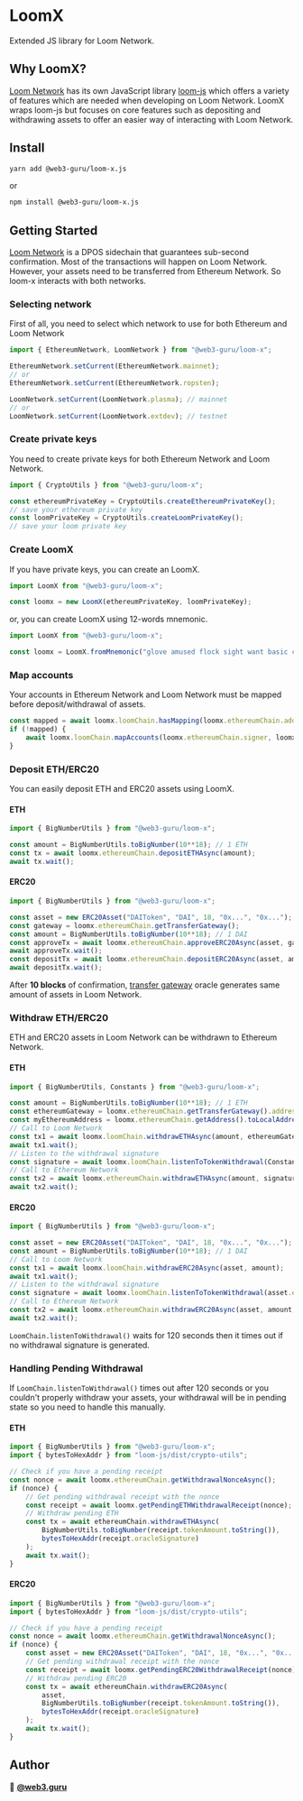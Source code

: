 # LoomX
Extended JS library for Loom Network.

## Why LoomX?
[Loom Network](https://loomx.io/developers/en/intro-to-loom.html) has its own JavaScript library [loom-js](https://github.com/loomnetwork/loom-js/) which offers a variety of features which are needed when developing on Loom Network. LoomX wraps loom-js but focuses on core features such as depositing and withdrawing assets to offer an easier way of interacting with Loom Network.

## Install

```sh
yarn add @web3-guru/loom-x.js
```
or

```sh
npm install @web3-guru/loom-x.js
```

## Getting Started
[Loom Network](https://loomx.io/developers/en/intro-to-loom.html) is a DPOS sidechain that guarantees sub-second confirmation. Most of the transactions will happen on Loom Network. However, your assets need to be transferred from Ethereum Network. So loom-x interacts with both networks.

### Selecting network
First of all, you need to select which network to use for both Ethereum and Loom Network
```js
import { EthereumNetwork, LoomNetwork } from "@web3-guru/loom-x";

EthereumNetwork.setCurrent(EthereumNetwork.mainnet);
// or
EthereumNetwork.setCurrent(EthereumNetwork.ropsten);

LoomNetwork.setCurrent(LoomNetwork.plasma); // mainnet
// or
LoomNetwork.setCurrent(LoomNetwork.extdev); // testnet

```

### Create private keys
You need to create private keys for both Ethereum Network and Loom Network.
```js
import { CryptoUtils } from "@web3-guru/loom-x";

const ethereumPrivateKey = CryptoUtils.createEthereumPrivateKey();
// save your ethereum private key
const loomPrivateKey = CryptoUtils.createLoomPrivateKey();
// save your loom private key
```

### Create LoomX
If you have private keys, you can create an LoomX.
```js
import LoomX from "@web3-guru/loom-x";

const loomx = new LoomX(ethereumPrivateKey, loomPrivateKey);
```
or, you can create LoomX using 12-words mnemonic.
```js
import LoomX from "@web3-guru/loom-x";

const loomx = LoomX.fromMnemonic("glove amused flock sight want basic course invite chase paper crater defense"); // example mnemonic
```

### Map accounts
Your accounts in Ethereum Network and Loom Network must be mapped before deposit/withdrawal of assets.
```js
const mapped = await loomx.loomChain.hasMapping(loomx.ethereumChain.address);
if (!mapped) {
    await loomx.loomChain.mapAccounts(loomx.ethereumChain.signer, loomx.ethereumChain.address, loomx.loomChain.address);
}
```

### Deposit ETH/ERC20
You can easily deposit ETH and ERC20 assets using LoomX.
#### ETH
```js
import { BigNumberUtils } from "@web3-guru/loom-x";

const amount = BigNumberUtils.toBigNumber(10**18); // 1 ETH
const tx = await loomx.ethereumChain.depositETHAsync(amount);
await tx.wait();
```
#### ERC20
```js
import { BigNumberUtils } from "@web3-guru/loom-x";

const asset = new ERC20Asset("DAIToken", "DAI", 18, "0x...", "0x..."); // DAIToken
const gateway = loomx.ethereumChain.getTransferGateway();
const amount = BigNumberUtils.toBigNumber(10**18); // 1 DAI
const approveTx = await loomx.ethereumChain.approveERC20Async(asset, gateway.address, amount);
await approveTx.wait();
const depositTx = await loomx.ethereumChain.depositERC20Async(asset, amount);
await depositTx.wait();
```

After **10 blocks** of confirmation, [transfer gateway](https://loomx.io/developers/en/transfer-gateway.html) oracle generates same amount of assets in Loom Network.

### Withdraw ETH/ERC20
ETH and ERC20 assets in Loom Network can be withdrawn to Ethereum Network.
#### ETH
```js
import { BigNumberUtils, Constants } from "@web3-guru/loom-x";

const amount = BigNumberUtils.toBigNumber(10**18); // 1 ETH
const ethereumGateway = loomx.ethereumChain.getTransferGateway().address;
const myEthereumAddress = loomx.ethereumChain.getAddress().toLocalAddressString();
// Call to Loom Network
const tx1 = await loomx.loomChain.withdrawETHAsync(amount, ethereumGateway);
await tx1.wait();
// Listen to the withdrawal signature
const signature = await loomx.loomChain.listenToTokenWithdrawal(Constants.ZERO_ADDRESS, myEthereumAddress);
// Call to Ethereum Network
const tx2 = await loomx.ethereumChain.withdrawETHAsync(amount, signature);
await tx2.wait();
```
#### ERC20
```js
import { BigNumberUtils } from "@web3-guru/loom-x";

const asset = new ERC20Asset("DAIToken", "DAI", 18, "0x...", "0x..."); // DAIToken
const amount = BigNumberUtils.toBigNumber(10**18); // 1 DAI
// Call to Loom Network
const tx1 = await loomx.loomChain.withdrawERC20Async(asset, amount);
await tx1.wait();
// Listen to the withdrawal signature
const signature = await loomx.loomChain.listenToTokenWithdrawal(asset.ethereumAddress.toLocalAddressString(), myEthereumAddress);
// Call to Ethereum Network
const tx2 = await loomx.ethereumChain.withdrawERC20Async(asset, amount, signature);
await tx2.wait();
```
`LoomChain.listenToWithdrawal()` waits for 120 seconds then it times out if no withdrawal signature is generated.

### Handling Pending Withdrawal
If `LoomChain.listenToWithdrawal()` times out after 120 seconds or you couldn't properly withdraw your assets, your withdrawal will be in pending state so you need to handle this manually. 

#### ETH
```js
import { BigNumberUtils } from "@web3-guru/loom-x";
import { bytesToHexAddr } from "loom-js/dist/crypto-utils";

// Check if you have a pending receipt
const nonce = await loomx.ethereumChain.getWithdrawalNonceAsync();
if (nonce) {
    // Get pending withdrawal receipt with the nonce
    const receipt = await loomx.getPendingETHWithdrawalReceipt(nonce);
    // Withdraw pending ETH
    const tx = await ethereumChain.withdrawETHAsync(
        BigNumberUtils.toBigNumber(receipt.tokenAmount.toString()),
        bytesToHexAddr(receipt.oracleSignature)
    );
    await tx.wait();
}
```

#### ERC20
```js
import { BigNumberUtils } from "@web3-guru/loom-x";
import { bytesToHexAddr } from "loom-js/dist/crypto-utils";

// Check if you have a pending receipt
const nonce = await loomx.ethereumChain.getWithdrawalNonceAsync();
if (nonce) {
    const asset = new ERC20Asset("DAIToken", "DAI", 18, "0x...", "0x..."); // DAIToken
    // Get pending withdrawal receipt with the nonce
    const receipt = await loomx.getPendingERC20WithdrawalReceipt(nonce);
    // Withdraw pending ERC20
    const tx = await ethereumChain.withdrawERC20Async(
        asset,
        BigNumberUtils.toBigNumber(receipt.tokenAmount.toString()),
        bytesToHexAddr(receipt.oracleSignature)
    );
    await tx.wait();
}
```

## Author

👤 **[@web3.guru](https://github.com/web3-guru)**

